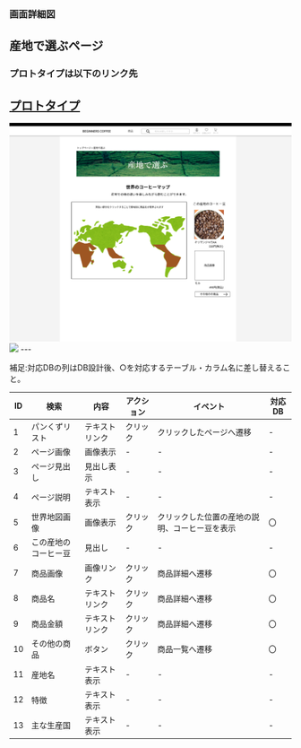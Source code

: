### 画面詳細図
## 産地で選ぶページ
### プロトタイプは以下のリンク先
[プロトタイプ](https://www.figma.com/file/Oa2XrfbS2Hee9dSI9acZXo/coffee?node-id=0%3A1)
---
<img src="./img/産地で選ぶページ.png" width="800">
<img src="./img/アフリカ解説.png width="800">
---

補足:対応DBの列はDB設計後、○を対応するテーブル・カラム名に差し替えること。

| ID | 検索 | 内容 | アクション | イベント | 対応DB |
|----|-----|-----|---------|--------|-------|
|1|パンくずリスト|テキストリンク|クリック|クリックしたページへ遷移|-|
|2|ページ画像|画像表示|-|-|-|
|3|ページ見出し|見出し表示|-|-|-|
|4|ページ説明|テキスト表示|-|-|-|
|5|世界地図画像|画像表示|クリック|クリックした位置の産地の説明、コーヒー豆を表示|〇|
|6|この産地のコーヒー豆|見出し|-|-|-|
|7|商品画像|画像リンク|クリック|商品詳細へ遷移|〇|
|8|商品名|テキストリンク|クリック|商品詳細へ遷移|〇|
|9|商品金額|テキストリンク|クリック|商品詳細へ遷移|〇|
|10|その他の商品|ボタン|クリック|商品一覧へ遷移|〇|
|11|産地名|テキスト表示|-|-|-|
|12|特徴|テキスト表示|-|-|-|
|13|主な生産国|テキスト表示|-|-|-|
